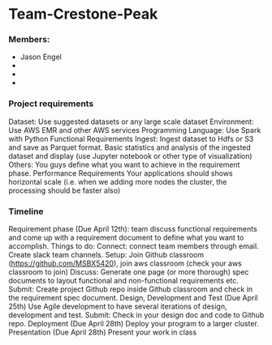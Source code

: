 # Team-Crestone-Peak
### Members:
- Jason Engel
-
-
-

### Project requirements
Dataset: Use suggested datasets or any large scale dataset
Environment: Use AWS EMR and other AWS services
Programming Language: Use Spark with Python
Functional Requirements
Ingest: Ingest dataset to Hdfs or S3 and save as Parquet format.
Basic statistics and analysis of the ingested dataset and display (use Jupyter notebook or other type of visualization)
Others: You guys define what you want to achieve in the requirement phase.
Performance Requirements
Your applications should shows horizontal scale (i.e. when we adding more nodes the cluster, the processing should be faster also)

### Timeline
Requirement phase (Due April 12th): team discuss functional requirements and come up with a requirement document to define what you want to accomplish. Things to do:
Connect: connect team members through email. Create slack team channels.
Setup: Join Github classroom (https://github.com/MSBX5420), join aws classroom (check your aws classroom to join) 
Discuss: Generate one page (or more thorough) spec documents to layout functional and non-functional requirements etc.
Submit: Create project Github repo inside Github classroom and check in the requirement spec document.
Design, Development and Test (Due April 25th)
Use Agile development to have several iterations of design, development and test.
Submit: Check in your design doc and code to Github repo.
Deployment (Due April 28th)
Deploy your program to a larger cluster.
Presentation (Due April 28th)
Present your work in class
